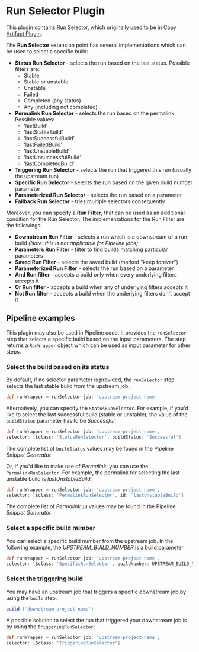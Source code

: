 # Run Selector Plugin

This plugin contains Run Selector, which originally used to be in
[Copy Artifact Plugin](https://wiki.jenkins-ci.org/display/JENKINS/Copy+Artifact+Plugin).

The **Run Selector** extension point has several implementations which can be used to select a specific build:
 - **Status Run Selector** - selects the run based on the last status. Possible filters are:
   - Stable
   - Stable or unstable
   - Unstable
   - Failed
   - Completed (any status)
   - Any (including not completed)
 - **Permalink Run Selector** - selects the run based on the permalink. Possible values:
   - 'lastBuild'
   - 'lastStableBuild'
   - 'lastSuccessfulBuild'
   - 'lastFailedBuild'
   - 'lastUnstableBuild'
   - 'lastUnsuccessfulBuild'
   - 'lastCompletedBuild'
 - **Triggering Run Selector** - selects the run that triggered this run (usually the upstream run)
 - **Specific Run Selector** - selects the run based on the given build number parameter
 - **Parameterized Run Selector** - selects the run based on a parameter
 - **Fallback Run Selector** - tries multiple selectors consequently

Moreover, you can specify a **Run Filter**, that can be used as an additional condition for the Run Selector.
The implementations for the Run Filter are the followings:
 - **Downstream Run Filter** - selects a run which is a downstream of a run build
*(Note: this is not applicable for Pipeline jobs)*
 - **Parameters Run Filter** - filter to find builds matching particular parameters
 - **Saved Run Filter** - selects the saved build (marked "keep forever")
 - **Parameterized Run Filter** - selects the run based on a parameter
 - **And Run filter** - accepts a build only when every underlying filters accepts it
 - **Or Run filter** - accepts a build when any of underlying filters accepts it
 - **Not Run filter** - accepts a build when the underlying filters don't accept it

## Pipeline examples

This plugin may also be used in Pipeline code. 
It provides the `runSelector` step that selects a specific build based on the input parameters.
The step returns a `RunWrapper` object which can be used as input parameter for other steps.

### Select the build based on its status

By default, if no selector parameter is provided, the `runSelector` step selects the last stable build from the 
upstream job.

```groovy
def runWrapper = runSelector job: 'upstream-project-name'
```

Alternatively, you can specify the `StatusRunSelector`. 
For example, if you'd like to select the last successful build (stable or unstable), the value of the 
`buildStatus` parameter has to be *Successful*:
 
```groovy
def runWrapper = runSelector job: 'upstream-project-name', 
selector: [$class: 'StatusRunSelector', buildStatus: 'Successful'] 
```
The complete list of `buildStatus` values may be found in the Pipeline *Snippet Generator*.

Or, if you'd like to make use of *Permalink*, you can use the `PermalinkRunSelector`.
For example, the permalink for selecting the last unstable build is *lastUnstableBuild*: 

```groovy
def runWrapper = runSelector job: 'upstream-project-name', 
selector: [$class: 'PermalinkRunSelector', id: 'lastUnstableBuild'] 
```

The complete list of *Permalink* `id` values may be found in the Pipeline *Snippet Generator*. 

### Select a specific build number

You can select a specific build number from the upstream job. 
In the following example, the *UPSTREAM_BUILD_NUMBER* is a build parameter.

```groovy
def runWrapper = runSelector job: 'upstream-project-name', 
selector: [$class: 'SpecificRunSelector', buildNumber: UPSTREAM_BUILD_NUMBER] 
```

### Select the triggering build

You may have an upstream job that triggers a specific downstream job by using the `build` step:

```groovy
build ('downstream-project-name')
```

A possible solution to select the run that triggered your downstream job is by using the `TriggeringRunSelector`:

```groovy
def runWrapper = runSelector job: 'upstream-project-name', 
selector: [$class: 'TriggeringRunSelector'] 
```
